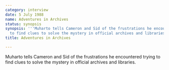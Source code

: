 ```yaml
---
category: interview
date: 5 July 1988
name: Adventures in Archives
status: synopsis
synopsis: '''Muharto tells Cameron and Sid of the frustrations he encountered trying
  to find clues to solve the mystery in official archives and libraries.'''
title: Adventures in Archives

---
```



Muharto tells Cameron and Sid of the frustrations he encountered trying
to find clues to solve the mystery in official archives and libraries.
